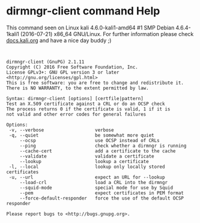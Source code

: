 # dirmngr-client command Help

 This command seen on Linux kali 4.6.0-kali1-amd64 #1 SMP Debian 4.6.4-1kali1 (2016-07-21) x86_64 GNU/Linux. For further information please check [docs.kali.org](docs.kali.org) and have a nice day buddy ;) 

~~~


dirmngr-client (GnuPG) 2.1.11
Copyright (C) 2016 Free Software Foundation, Inc.
License GPLv3+: GNU GPL version 3 or later <http://gnu.org/licenses/gpl.html>
This is free software: you are free to change and redistribute it.
There is NO WARRANTY, to the extent permitted by law.

Syntax: dirmngr-client [options] [certfile|pattern]
Test an X.509 certificate against a CRL or do an OCSP check
The process returns 0 if the certificate is valid, 1 if it is
not valid and other error codes for general failures

Options:
 -v, --verbose                   verbose
 -q, --quiet                     be somewhat more quiet
     --ocsp                      use OCSP instead of CRLs
     --ping                      check whether a dirmngr is running
     --cache-cert                add a certificate to the cache
     --validate                  validate a certificate
     --lookup                    lookup a certificate
 -l, --local                     lookup only locally stored certificates
 -u, --url                       expect an URL for --lookup
     --load-crl                  load a CRL into the dirmngr
     --squid-mode                special mode for use by Squid
     --pem                       expect certificates in PEM format
     --force-default-responder   force the use of the default OCSP responder

Please report bugs to <http://bugs.gnupg.org>.

~~~
